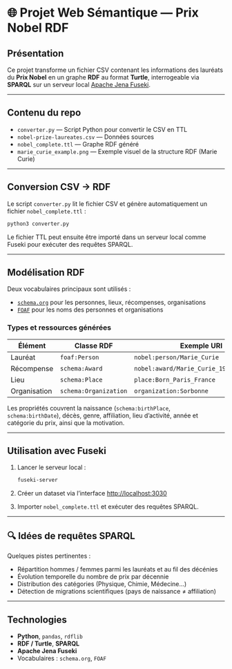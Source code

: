 # 🌐 Projet Web Sémantique — Prix Nobel RDF

## Présentation

Ce projet transforme un fichier CSV contenant les informations des lauréats du **Prix Nobel** en un graphe **RDF** au format **Turtle**, interrogeable via **SPARQL** sur un serveur local [Apache Jena Fuseki](https://jena.apache.org/documentation/fuseki2/).


---

## Contenu du repo

- `converter.py` — Script Python pour convertir le CSV en TTL  
- `nobel-prize-laureates.csv` — Données sources  
- `nobel_complete.ttl` — Graphe RDF généré  
- `marie_curie_example.png` — Exemple visuel de la structure RDF (Marie Curie)

---

## Conversion CSV → RDF

Le script `converter.py` lit le fichier CSV et génère automatiquement un fichier `nobel_complete.ttl` :

```bash
python3 converter.py
```

Le fichier TTL peut ensuite être importé dans un serveur local comme Fuseki pour exécuter des requêtes SPARQL.

---

## Modélisation RDF

Deux vocabulaires principaux sont utilisés :

- [`schema.org`](https://schema.org/) pour les personnes, lieux, récompenses, organisations  
- [`FOAF`](http://xmlns.com/foaf/spec/) pour les noms des personnes et organisations

### Types et ressources générées

| Élément        | Classe RDF            | Exemple URI                                      |
|---------------|------------------------|--------------------------------------------------|
| Lauréat       | `foaf:Person`         | `nobel:person/Marie_Curie`                      |
| Récompense    | `schema:Award`        | `nobel:award/Marie_Curie_1911_Chemistry`        |
| Lieu          | `schema:Place`       | `place:Born_Paris_France`                       |
| Organisation  | `schema:Organization` | `organization:Sorbonne`                         |

Les propriétés couvrent la naissance (`schema:birthPlace`, `schema:birthDate`), décès, genre, affiliation, lieu d’activité, année et catégorie du prix, ainsi que la motivation.

---

## Utilisation avec Fuseki

1. Lancer le serveur local :
   ```bash
   fuseki-server
   ```

2. Créer un dataset via l’interface [http://localhost:3030](http://localhost:3030)

3. Importer `nobel_complete.ttl` et exécuter des requêtes SPARQL.

---

## 🔍 Idées de requêtes SPARQL

Quelques pistes pertinentes :

- Répartition hommes / femmes parmi les lauréats et au fil des décénies
- Évolution temporelle du nombre de prix par décennie  
- Distribution des catégories (Physique, Chimie, Médecine…)  
- Détection de migrations scientifiques (pays de naissance ≠ affiliation)  

---

## Technologies

- **Python**, `pandas`, `rdflib`  
- **RDF / Turtle**, **SPARQL**  
- **Apache Jena Fuseki**  
- Vocabulaires : `schema.org`, `FOAF`
